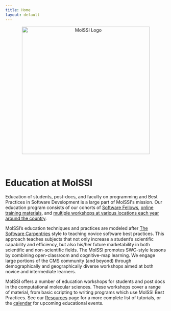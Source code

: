 ```yaml
---
title: Home
layout: default
---
```


<div id="particles-js"></div>

<center><img src="images/molssi_main_horizontal.png" alt="MolSSI Logo" width="400"></center>
<br><br>

# Education at MolSSI

Education of students, post-docs, and faculty on programming and Best Practices in Software Development is a large part of MolSSI's mission. Our education program consists of our cohorts of [Software Fellows](https://molssi.org/molssi-software-fellows/), [online training materials](https://molssi-education.github.io/resources.html), and [multiple workshops at various locations each year around the country](https://molssi-education.github.io/request.html).

MolSSI’s education techniques and practices are modeled after [The Software Carpentries](https://software-carpentry.org/) style to teaching novice software best practices. This approach teaches subjects that not only increase a student’s scientific capability and efficiency, but also his/her future marketability in both scientific and non-scientific fields. The MolSSI promotes SWC-style lessons by combining open-classroom and cognitive-map learning. We engage large portions of the CMS community (and beyond) through demographically and geographically diverse workshops aimed at both novice and intermediate learners.

MolSSI offers a number of education workshops for students and post docs in the computational molecular sciences. These workshops cover a range of material, from basic scripting to writing programs which use MolSSI Best Practices. See our [Resources](https://molssi-education.github.io/resources.html) page for a more complete list of tutorials, or the [calendar](https://molssi-education.github.io/calendar.html) for upcoming educational events.

<script>
  particlesJS.load('particles-js', 'assets/particles.json', function() {
  console.log('callback - particles.js config loaded');
});
</script>
